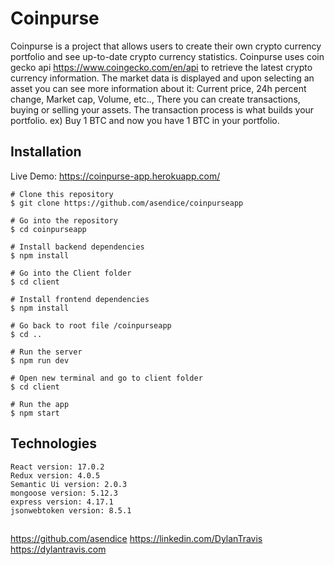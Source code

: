 # Coinpurse

Coinpurse is a project that allows users to create their own crypto currency portfolio and see up-to-date crypto currency statistics.
Coinpurse uses coin gecko api https://www.coingecko.com/en/api to retrieve the latest crypto currency information.
The market data is displayed and upon selecting an asset you can see more information about it:
Current price, 24h percent change, Market cap, Volume, etc.., There you can create transactions, buying or selling your assets.
The transaction process is what builds your portfolio. ex) Buy 1 BTC and now you have 1 BTC in your portfolio.

## Installation

Live Demo:
https://coinpurse-app.herokuapp.com/

```
# Clone this repository
$ git clone https://github.com/asendice/coinpurseapp

# Go into the repository
$ cd coinpurseapp

# Install backend dependencies
$ npm install

# Go into the Client folder
$ cd client

# Install frontend dependencies
$ npm install

# Go back to root file /coinpurseapp
$ cd ..

# Run the server
$ npm run dev

# Open new terminal and go to client folder
$ cd client

# Run the app
$ npm start
```

## Technologies

```Project is Created with
React version: 17.0.2
Redux version: 4.0.5
Semantic Ui version: 2.0.3
mongoose version: 5.12.3
express version: 4.17.1
jsonwebtoken version: 8.5.1
```

##

https://github.com/asendice https://linkedin.com/DylanTravis https://dylantravis.com
